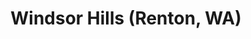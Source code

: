 ---
address: 514 Grandey Way NE, Renton, WA
title: Windsor Hills (Renton, WA)
type: Primary residence + Investment (House Hacking via Airbnb)
acquisition_date: November 2022
price_at_purchase: 550,000
current_estimated_value: [check redfin]
mortgage_details:
  interest_rate: 6.5%
airbnb_strategy:
  model: Private room rental
  occupancy_rate: 60%
  average_nightly_rate: $80
  listing_url: airbnb.com/h/the-elysian-escape
notes:
  - Đây là mô hình house-hacking thứ 2 của Ted (sau khi move out of the first one in West Seattle), tận dụng không gian nhà ở chính để tạo dòng tiền từ việc cho thuê ngắn hạn.
  - Vị trí thuận tiện cho các chuyên gia làm việc tại Seattle hoặc thực tập sinh ở khu vực Renton/Bellevue.
  - Đã cài đặt mã khoá thông minh, có không gian bếp dùng chung, nội thất đơn giản nhưng tiện nghi.
tags:
  - real estate
  - house hacking
  - airbnb
  - renton
  - investment
last_updated: 2025-05-27
---